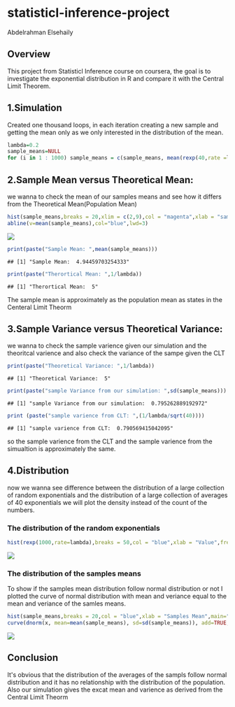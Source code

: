 # statisticl-inference-project
Abdelrahman Elsehaily  



## Overview 

This project from Statisticl Inference course on coursera, the goal is to investigate the exponential distribution in R and compare it with the Central Limit Theorem.

## 1.Simulation

Created one thousand loops, in each iteration creating a new sample and getting the mean only as we only interested in the distribution of the mean.

```r
lambda=0.2
sample_means=NULL
for (i in 1 : 1000) sample_means = c(sample_means, mean(rexp(40,rate =lambda)))
```

## 2.Sample Mean versus Theoretical Mean:

we wanna to check the mean of our samples means and see how it differs from the Theoretical Mean(Population Mean)

```r
hist(sample_means,breaks = 20,xlim = c(2,9),col = "magenta",xlab = "sample mean",main="Distribution of samples means")
abline(v=mean(sample_means),col="blue",lwd=3)
```

![](statistical-inference-project_files/figure-html/unnamed-chunk-2-1.png)<!-- -->

```r
print(paste("Sample Mean: ",mean(sample_means)))
```

```
## [1] "Sample Mean:  4.94459703254333"
```

```r
print(paste("Therortical Mean: ",1/lambda))
```

```
## [1] "Therortical Mean:  5"
```

The sample mean is approximately as the population mean as states in the Centeral Limit Theorm

## 3.Sample Variance versus Theoretical Variance:

we wanna to check the sample varience given our simulation and the theoritcal varience and also check the variance of the sampe given the CLT


```r
print(paste("Theoretical Variance: ",1/lambda))
```

```
## [1] "Theoretical Variance:  5"
```

```r
print(paste("sample Variance from our simulation: ",sd(sample_means)))
```

```
## [1] "sample Variance from our simulation:  0.795262889192972"
```

```r
print (paste("sample varience from CLT: ",(1/lambda/sqrt(40))))
```

```
## [1] "sample varience from CLT:  0.790569415042095"
```

so the sample varience from the CLT and the sample varience from the simualtion is approximately the same.

## 4.Distribution

now we wanna see difference between the distribution of a large collection of random exponentials and the distribution of a large collection of averages of 40 exponentials we will plot the density instead of the count of the numbers.

### The distribution of the random exponentials

```r
hist(rexp(1000,rate=lambda),breaks = 50,col = "blue",xlab = "Value",freq = F,main="The distribution of the the random exponentials (population)")
```

![](statistical-inference-project_files/figure-html/unnamed-chunk-5-1.png)<!-- -->

### The distribution of the samples means

To show if the samples mean distribution follow normal distribution or not I plotted the curve of normal distribution with mean and veriance equal to the mean and veriance of the samles means.

```r
hist(sample_means,breaks = 20,col = "blue",xlab = "Samples Mean",main="Distribution of samples means",freq=F)
curve(dnorm(x, mean=mean(sample_means), sd=sd(sample_means)), add=TRUE, col="red", lwd=2) 
```

![](statistical-inference-project_files/figure-html/unnamed-chunk-6-1.png)<!-- -->

## Conclusion

It's obvious that the distribution of the averages of the sampls follow normal distribution and it has no relationship with the distribution of the population.
Also our simulation gives the excat mean and varience as derived from the Central Limit Theorm
